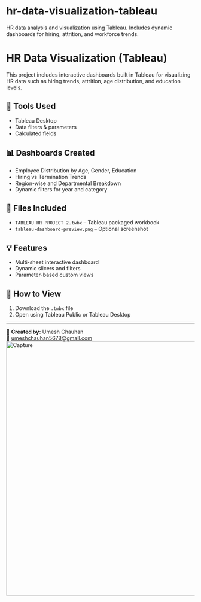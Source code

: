 # hr-data-visualization-tableau
HR data analysis and visualization using Tableau. Includes dynamic dashboards for hiring, attrition, and workforce trends.
# HR Data Visualization (Tableau)

This project includes interactive dashboards built in Tableau for visualizing HR data such as hiring trends, attrition, age distribution, and education levels.

## 🔧 Tools Used
- Tableau Desktop
- Data filters & parameters
- Calculated fields

## 📊 Dashboards Created
- Employee Distribution by Age, Gender, Education
- Hiring vs Termination Trends
- Region-wise and Departmental Breakdown
- Dynamic filters for year and category

## 📁 Files Included
- `TABLEAU HR PROJECT 2.twbx` – Tableau packaged workbook
- `tableau-dashboard-preview.png` – Optional screenshot

## 💡 Features
- Multi-sheet interactive dashboard
- Dynamic slicers and filters
- Parameter-based custom views

## 📌 How to View
1. Download the `.twbx` file
2. Open using Tableau Public or Tableau Desktop

---

👤 **Created by:** Umesh Chauhan  
📧 umeshchauhan5678@gmail.com
<img width="1293" height="681" alt="Capture" src="https://github.com/user-attachments/assets/4885e92f-4074-4c4f-b4fa-57b992b26397" />

